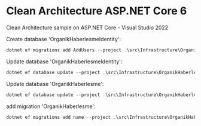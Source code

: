 # Clean Architecture ASP.NET Core 6
Clean Architecture sample on ASP.NET Core - Visual Studio 2022

Create database 'OrganikHaberlesmeIdentity':
```powershell
dotnet ef migrations add AddUsers --project .\src\Infrastructure\OrganikHaberlesme.Identity\OrganikHaberlesme.Identity.csproj --startup-project .\src\API\OrganikHaberlesme.Api\OrganikHaberlesme.Api.csproj --context LeaveManagementIdentityDbContext
```

Update database 'OrganikHaberlesmeIdentity':
```powershell
dotnet ef database update --project .\src\Infrastructure\OrganikHaberlesme.Identity\OrganikHaberlesme.Identity.csproj --startup-project .\src\API\OrganikHaberlesme.Api\OrganikHaberlesme.Api.csproj --context LeaveManagementIdentityDbContext
```

Update database 'OrganikHaberlesme':
```powershell
dotnet ef database update --project .\src\Infrastructure\OrganikHaberlesme.Persistence\OrganikHaberlesme.Persistence.csproj --startup-project .\src\API\OrganikHaberlesme.Api\OrganikHaberlesme.Api.csproj --context OrganikHaberlesmeDbContext
```

add migration 'OrganikHaberlesme':
```powershell
dotnet ef migrations add name --project .\src\Infrastructure\OrganikHaberlesme.Persistence\OrganikHaberlesme.Persistence.csproj --startup-project .\src\API\OrganikHaberlesme.Api\OrganikHaberlesme.Api.csproj --context OrganikHaberlesmeDbContext
```
